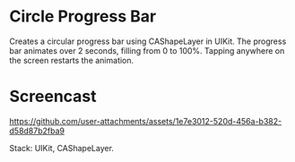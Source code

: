 # Circle Progress Bar

Creates a circular progress bar using CAShapeLayer in UIKit. The progress bar animates over 2 seconds, filling from 0 to 100%. Tapping anywhere on the screen restarts the animation.

# Screencast

https://github.com/user-attachments/assets/1e7e3012-520d-456a-b382-d58d87b2fba9

Stack: UIKit, CAShapeLayer.
